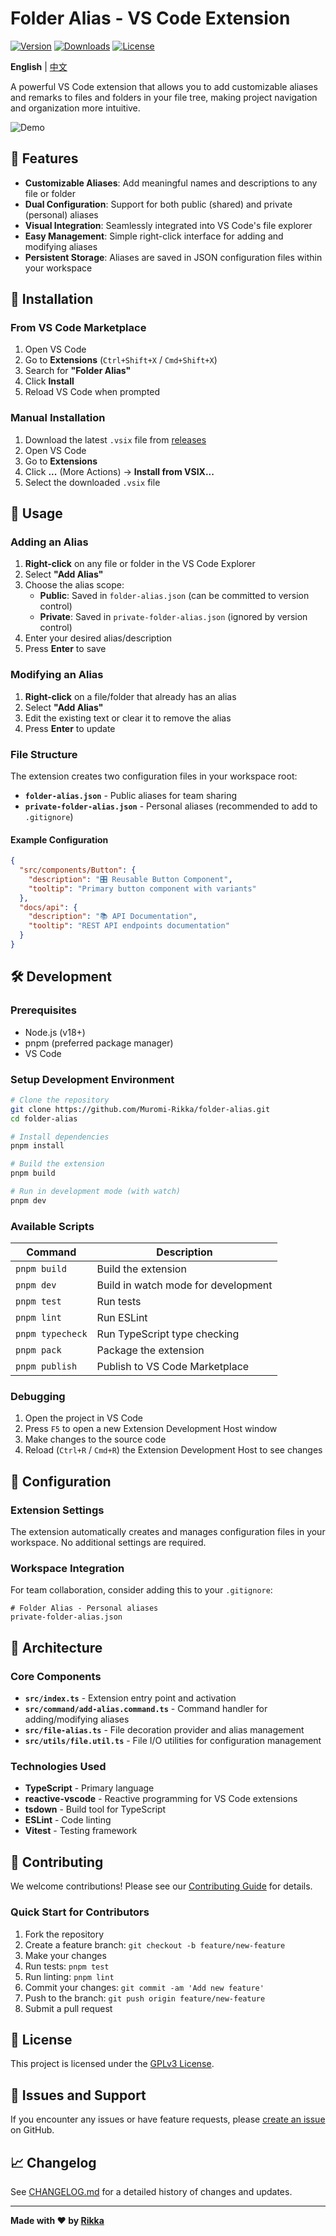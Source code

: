 # Folder Alias - VS Code Extension

[![Version](https://img.shields.io/visual-studio-marketplace/v/rikka.folder-alias)](https://marketplace.visualstudio.com/items?itemName=rikka.folder-alias)
[![Downloads](https://img.shields.io/visual-studio-marketplace/d/rikka.folder-alias)](https://marketplace.visualstudio.com/items?itemName=rikka.folder-alias)
[![License](https://img.shields.io/badge/license-GPLv3-blue.svg)](LICENSE)

**English** | [中文](./README.zh-CN.md)

A powerful VS Code extension that allows you to add customizable aliases and remarks to files and folders in your file tree, making project navigation and organization more intuitive.

![Demo](./docs/images/simple.gif)

## 🌟 Features

- **Customizable Aliases**: Add meaningful names and descriptions to any file or folder
- **Dual Configuration**: Support for both public (shared) and private (personal) aliases
- **Visual Integration**: Seamlessly integrated into VS Code's file explorer
- **Easy Management**: Simple right-click interface for adding and modifying aliases
- **Persistent Storage**: Aliases are saved in JSON configuration files within your workspace

## 🚀 Installation

### From VS Code Marketplace

1. Open VS Code
2. Go to **Extensions** (`Ctrl+Shift+X` / `Cmd+Shift+X`)
3. Search for **"Folder Alias"**
4. Click **Install**
5. Reload VS Code when prompted

### Manual Installation

1. Download the latest `.vsix` file from [releases](https://github.com/Muromi-Rikka/folder-alias/releases)
2. Open VS Code
3. Go to **Extensions**
4. Click **...** (More Actions) → **Install from VSIX...**
5. Select the downloaded `.vsix` file

## 🎯 Usage

### Adding an Alias

1. **Right-click** on any file or folder in the VS Code Explorer
2. Select **"Add Alias"**
3. Choose the alias scope:
   - **Public**: Saved in `folder-alias.json` (can be committed to version control)
   - **Private**: Saved in `private-folder-alias.json` (ignored by version control)
4. Enter your desired alias/description
5. Press **Enter** to save

### Modifying an Alias

1. **Right-click** on a file/folder that already has an alias
2. Select **"Add Alias"**
3. Edit the existing text or clear it to remove the alias
4. Press **Enter** to update

### File Structure

The extension creates two configuration files in your workspace root:

- **`folder-alias.json`** - Public aliases for team sharing
- **`private-folder-alias.json`** - Personal aliases (recommended to add to `.gitignore`)

#### Example Configuration

```json
{
  "src/components/Button": {
    "description": "🎛️ Reusable Button Component",
    "tooltip": "Primary button component with variants"
  },
  "docs/api": {
    "description": "📚 API Documentation",
    "tooltip": "REST API endpoints documentation"
  }
}
```

## 🛠️ Development

### Prerequisites

- Node.js (v18+)
- pnpm (preferred package manager)
- VS Code

### Setup Development Environment

```bash
# Clone the repository
git clone https://github.com/Muromi-Rikka/folder-alias.git
cd folder-alias

# Install dependencies
pnpm install

# Build the extension
pnpm build

# Run in development mode (with watch)
pnpm dev
```

### Available Scripts

| Command | Description |
|---------|-------------|
| `pnpm build` | Build the extension |
| `pnpm dev` | Build in watch mode for development |
| `pnpm test` | Run tests |
| `pnpm lint` | Run ESLint |
| `pnpm typecheck` | Run TypeScript type checking |
| `pnpm pack` | Package the extension |
| `pnpm publish` | Publish to VS Code Marketplace |

### Debugging

1. Open the project in VS Code
2. Press `F5` to open a new Extension Development Host window
3. Make changes to the source code
4. Reload (`Ctrl+R` / `Cmd+R`) the Extension Development Host to see changes

## 📝 Configuration

### Extension Settings

The extension automatically creates and manages configuration files in your workspace. No additional settings are required.

### Workspace Integration

For team collaboration, consider adding this to your `.gitignore`:

```gitignore
# Folder Alias - Personal aliases
private-folder-alias.json
```

## 🔧 Architecture

### Core Components

- **`src/index.ts`** - Extension entry point and activation
- **`src/command/add-alias.command.ts`** - Command handler for adding/modifying aliases
- **`src/file-alias.ts`** - File decoration provider and alias management
- **`src/utils/file.util.ts`** - File I/O utilities for configuration management

### Technologies Used

- **TypeScript** - Primary language
- **reactive-vscode** - Reactive programming for VS Code extensions
- **tsdown** - Build tool for TypeScript
- **ESLint** - Code linting
- **Vitest** - Testing framework

## 🤝 Contributing

We welcome contributions! Please see our [Contributing Guide](CONTRIBUTING.md) for details.

### Quick Start for Contributors

1. Fork the repository
2. Create a feature branch: `git checkout -b feature/new-feature`
3. Make your changes
4. Run tests: `pnpm test`
5. Run linting: `pnpm lint`
6. Commit your changes: `git commit -am 'Add new feature'`
7. Push to the branch: `git push origin feature/new-feature`
8. Submit a pull request

## 📄 License

This project is licensed under the [GPLv3 License](LICENSE).

## 🐛 Issues and Support

If you encounter any issues or have feature requests, please [create an issue](https://github.com/Muromi-Rikka/folder-alias/issues) on GitHub.

## 📈 Changelog

See [CHANGELOG.md](CHANGELOG.md) for a detailed history of changes and updates.

---

**Made with ❤️ by [Rikka](https://github.com/Muromi-Rikka)**
